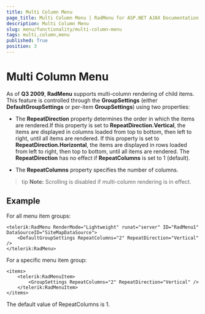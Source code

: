 ```yaml
---
title: Multi Column Menu
page_title: Multi Column Menu | RadMenu for ASP.NET AJAX Documentation
description: Multi Column Menu
slug: menu/functionality/multi-column-menu
tags: multi,column,menu
published: True
position: 3
---
```


# Multi Column Menu



As of **Q3 2009**, **RadMenu** supports multi-column rendering of child items. This feature is controlled through the **GroupSettings** (either **DefaultGroupSettings** or per-item **GroupSettings**) using two properties:

* The **RepeatDirection** property determines the order in which the items are rendered.If this property is set to **RepeatDirection.Vertical**, the items are displayed in columns loaded from top to bottom, then left to right, until all items are rendered. If this property is set to **RepeatDirection.Horizontal**, the items are displayed in rows loaded from left to right, then top to bottom, until all items are rendered. The **RepeatDirection** has no effect if **RepeatColumns** is set to 1 (default).

* The **RepeatColumns** property specifies the number of columns.

>tip  **Note:** Scrolling is disabled if multi-column rendering is in effect.
>


## Example

For all menu item groups:

````ASP.NET
<telerik:RadMenu RenderMode="Lightweight" runat="server" ID="RadMenu1" DataSourceID="SiteMapDataSource">
    <DefaultGroupSettings RepeatColumns="2" RepeatDirection="Vertical" />
</telerik:RadMenu>
````

For a specific menu item group:

````ASP.NET
<items>    
    <telerik:RadMenuItem>        
        <GroupSettings RepeatColumns="2" RepeatDirection="Vertical" />    
    </telerik:RadMenuItem>
</items>
````

The default value of RepeatColumns is 1.


